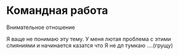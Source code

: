 # Командная работа

Внимательное отношение 

Я ваще не понимаю эту тему. У меня лютая проблема с этими слияниями и начинается казатся что Я не дл тумкаю ....(грущу)